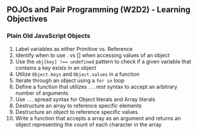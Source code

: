 ## POJOs and Pair Programming (W2D2) - Learning Objectives

### Plain Old JavaScript Objects
1. Label variables as either Primitive vs. Reference
2. Identify when to use . vs [] when accessing values of an object
3. Use the `obj[key] !== undefined` pattern to check if a given variable that contains a key exists in an object
4. Utilize `Object.keys` and `Object.values` in a function
5. Iterate through an object using a `for in` loop
6. Define a function that utilizes `...`rest syntax to accept an arbitrary number of arguments
7. Use `...`spread syntax for Object literals and Array literals
8. Destructure an array to reference specific elements
9. Destructure an object to reference specific values
10. Write a function that accepts a array as an argument and returns an object representing the count of each character in the array
